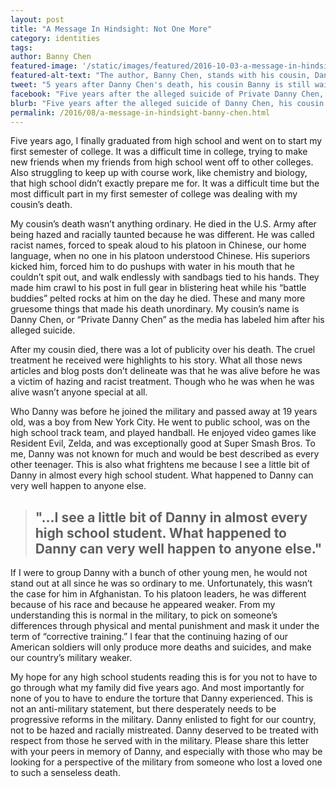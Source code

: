 ```yaml
---
layout: post
title: "A Message In Hindsight: Not One More"
category: identities
tags: 
author: Banny Chen
featured-image: '/static/images/featured/2016-10-03-a-message-in-hindsight.jpg'
featured-alt-text: "The author, Banny Chen, stands with his cousin, Danny Chen, who is dressed in military uniform. "
tweet: "5 years after Danny Chen's death, his cousin Banny is still waiting for military hazing reforms"
facebook: "Five years after the alleged suicide of Private Danny Chen, his cousin Banny reflects on the senseless loss of his cousin and a friend, and the need for military reform to address the sort of hazing that led to Danny's death."
blurb: "Five years after the alleged suicide of Danny Chen, his cousin Banny reflects on the need for military reform to address the sort of hazing that led to Danny's death."
permalink: /2016/08/a-message-in-hindsight-banny-chen.html
---	
```

Five years ago, I finally graduated from high school and went on to start my first semester of college. It was a difficult time in college, trying to make new friends when my friends from high school went off to other colleges. Also struggling to keep up with course work, like chemistry and biology, that high school didn’t exactly prepare me for. It was a difficult time but the most difficult part in my first semester of college was dealing with my cousin’s death. 

My cousin’s death wasn’t anything ordinary. He died in the U.S. Army after being hazed and racially taunted because he was different. He was called racist names, forced to speak aloud to his platoon in Chinese, our home language, when no one in his platoon understood Chinese. His superiors kicked him, forced him to do pushups with water in his mouth that he couldn’t spit out, and walk endlessly with sandbags tied to his hands. They made him crawl to his post in full gear in blistering heat while his “battle buddies” pelted rocks at him on the day he died. These and many more gruesome things that made his death unordinary. My cousin’s name is Danny Chen, or “Private Danny Chen” as the media has labeled him after his alleged suicide. 

After my cousin died, there was a lot of publicity over his death. The cruel treatment he received were highlights to his story. What all those news articles and blog posts don’t delineate was that he was alive before he was a victim of hazing and racist treatment. Though who he was when he was alive wasn’t anyone special at all.

Who Danny was before he joined the military and passed away at 19 years old, was a boy from New York City. He went to public school, was on the high school track team, and played handball. He enjoyed video games like Resident Evil, Zelda, and was exceptionally good at Super Smash Bros. To me, Danny was not known for much and would be best described as every other teenager. This is also what frightens me because I see a little bit of Danny in almost every high school student. What happened to Danny can very well happen to anyone else.

> ## "...I see a little bit of Danny in almost every high school student. What happened to Danny can very well happen to anyone else."

If I were to group Danny with a bunch of other young men, he would not stand out at all since he was so ordinary to me. Unfortunately, this wasn’t the case for him in Afghanistan. To his platoon leaders, he was different because of his race and because he appeared weaker. From my understanding this is normal in the military, to pick on someone’s differences through physical and mental punishment and mask it under the term of “corrective training.” I fear that the continuing hazing of our American soldiers will only produce more deaths and suicides, and make our country’s military weaker.

My hope for any high school students reading this is for you not to have to go through what my family did five years ago. And most importantly for none of you to have to endure the torture that Danny experienced. This is not an anti-military statement, but there desperately needs to be progressive reforms in the military. Danny enlisted to fight for our country, not to be hazed and racially mistreated. Danny deserved to be treated with respect from those he served with in the military. Please share this letter with your peers in memory of Danny, and especially with those who may be looking for a perspective of the military from someone who lost a loved one to such a senseless death.
